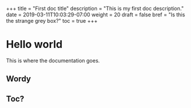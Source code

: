 +++
title = "First doc title"
description = "This is my first doc description."
date = 2019-03-11T10:03:29-07:00
weight = 20
draft = false
bref = "Is this the strange grey box?"
toc = true
+++

# Hello world

This is where the documentation goes.

## Wordy

## Toc?
